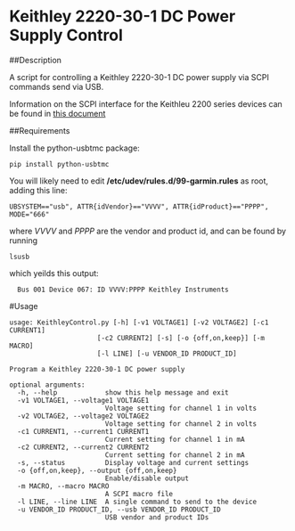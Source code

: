 # Keithley 2220-30-1 DC Power Supply Control

##Description

A script for controlling a Keithley 2220-30-1 DC power supply via SCPI commands send via USB.

Information on the SCPI interface for the Keithleu 2200 series devices can be found in [this document](https://www.tek.com/dc-power-supply/series-2220-2230-2231-multiple-output-manual-0)

##Requirements

Install the python-usbtmc package:

    pip install python-usbtmc

You will likely need to edit **/etc/udev/rules.d/99-garmin.rules** as root, adding this line:

    UBSYSTEM=="usb", ATTR{idVendor}=="VVVV", ATTR{idProduct}=="PPPP", MODE="666"

where *VVVV* and *PPPP* are the vendor and product id, and can be found by running

    lsusb

which yeilds this output:

      Bus 001 Device 067: ID VVVV:PPPP Keithley Instruments 

#Usage


    usage: KeithleyControl.py [-h] [-v1 VOLTAGE1] [-v2 VOLTAGE2] [-c1 CURRENT1]
                          [-c2 CURRENT2] [-s] [-o {off,on,keep}] [-m MACRO]
                          [-l LINE] [-u VENDOR_ID PRODUCT_ID]

    Program a Keithley 2220-30-1 DC power supply

    optional arguments:
      -h, --help            show this help message and exit
      -v1 VOLTAGE1, --voltage1 VOLTAGE1
                            Voltage setting for channel 1 in volts
      -v2 VOLTAGE2, --voltage2 VOLTAGE2
                            Voltage setting for channel 2 in volts
      -c1 CURRENT1, --current1 CURRENT1
                            Current setting for channel 1 in mA
      -c2 CURRENT2, --current2 CURRENT2
                            Current setting for channel 2 in mA
      -s, --status          Display voltage and current settings
      -o {off,on,keep}, --output {off,on,keep}
                            Enable/disable output
      -m MACRO, --macro MACRO
                            A SCPI macro file
      -l LINE, --line LINE  A single command to send to the device
      -u VENDOR_ID PRODUCT_ID, --usb VENDOR_ID PRODUCT_ID
                            USB vendor and product IDs
